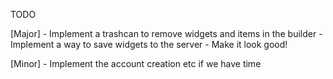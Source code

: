 TODO

[Major]
	- Implement a trashcan to remove widgets and items in the builder
	- Implement a way to save widgets to the server
	- Make it look good!


[Minor]
	- Implement the account creation etc if we have time